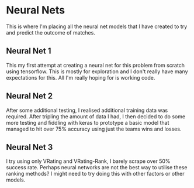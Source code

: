 # Neural Nets

This is where I'm placing all the neural net models that I have created to try and predict the outcome of matches.

## Neural Net 1
This my first attempt at creating a neural net for this problem from scratch using tensorflow. This is mostly for exploration and I don't really have many expectations for this. All I'm really hoping for is working code.

## Neural Net 2
After some additional testing, I realised additional training data was required. After tripling the amount of data I had, I then decided to do some more testing and fiddling with keras to prototype a basic model that managed to hit over 75% accuracy using just the teams wins and losses.

## Neural Net 3
I try using only VRating and VRating-Rank, I barely scrape over 50% success rate. Perhaps neural networks are not the best way to utilise these ranking methods? I might need to try doing this with other factors or other models.
